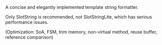 A concise and elegantly implemented template string formatter.

Only SlotString is recommended, not SlotStringLite, which has serious performance issues.

(Optimization: SoA, FSM, trim memory, non-virtual method, reuse buffer, reference comparison)
